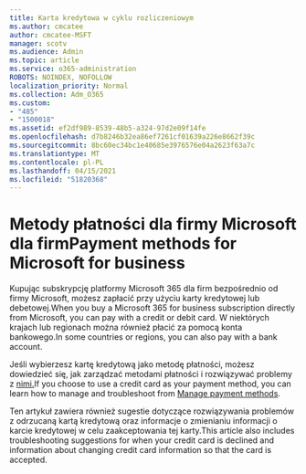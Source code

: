 ```yaml
---
title: Karta kredytowa w cyklu rozliczeniowym
ms.author: cmcatee
author: cmcatee-MSFT
manager: scotv
ms.audience: Admin
ms.topic: article
ms.service: o365-administration
ROBOTS: NOINDEX, NOFOLLOW
localization_priority: Normal
ms.collection: Adm_O365
ms.custom:
- "485"
- "1500018"
ms.assetid: ef2df989-8539-48b5-a324-97d2e09f14fe
ms.openlocfilehash: d7b8246b32ea86ef7261cf01639a226e8662f39c
ms.sourcegitcommit: 8bc60ec34bc1e40685e3976576e04a2623f63a7c
ms.translationtype: MT
ms.contentlocale: pl-PL
ms.lasthandoff: 04/15/2021
ms.locfileid: "51820368"
---
```

# <a name="payment-methods-for-microsoft-for-business"></a><span data-ttu-id="50037-102">Metody płatności dla firmy Microsoft dla firm</span><span class="sxs-lookup"><span data-stu-id="50037-102">Payment methods for Microsoft for business</span></span>

<span data-ttu-id="50037-103">Kupując subskrypcję platformy Microsoft 365 dla firm bezpośrednio od firmy Microsoft, możesz zapłacić przy użyciu karty kredytowej lub debetowej.</span><span class="sxs-lookup"><span data-stu-id="50037-103">When you buy a Microsoft 365 for business subscription directly from Microsoft, you can pay with a credit or debit card.</span></span> <span data-ttu-id="50037-104">W niektórych krajach lub regionach można również płacić za pomocą konta bankowego.</span><span class="sxs-lookup"><span data-stu-id="50037-104">In some countries or regions, you can also pay with a bank account.</span></span>
  
<span data-ttu-id="50037-105">Jeśli wybierzesz kartę kredytową jako metodę płatności, możesz dowiedzieć się, jak zarządzać metodami płatności i rozwiązywać problemy z [nimi.](https://docs.microsoft.com/microsoft-365/commerce/billing-and-payments/manage-payment-methods)</span><span class="sxs-lookup"><span data-stu-id="50037-105">If you choose to use a credit card as your payment method, you can learn how to manage and troubleshoot from [Manage payment methods](https://docs.microsoft.com/microsoft-365/commerce/billing-and-payments/manage-payment-methods).</span></span>
  
<span data-ttu-id="50037-106">Ten artykuł zawiera również sugestie dotyczące rozwiązywania problemów z odrzucaną kartą kredytową oraz informacje o zmienianiu informacji o karcie kredytowej w celu zaakceptowania tej karty.</span><span class="sxs-lookup"><span data-stu-id="50037-106">This article also includes troubleshooting suggestions for when your credit card is declined and information about changing credit card information so that the card is accepted.</span></span>